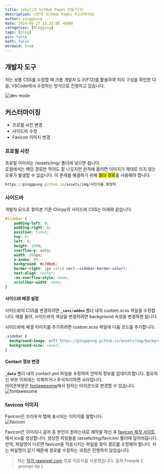```yaml
---
title: jekyll로 GitHub Pages 만들기(3)
description: 나만의 GitHub Pages 커스터마이징
author: pingppung
date: 2024-06-27 13:33:00 +0800
categories: [Blogging]
tags: [blog]
pin: false
math: false
mermaid: true
---
```

## 개발자 도구
저는 보통 CSS를 수정할 때 크롬 개발자 도구(F12)를 활용하여 미리 구성을 확인한 다음, VSCode에서 수정하는 방식으로 진행하고 있습니다.

![dev mode](https://pingppung.github.io/assets/img/posts/2024-06-27/개발자_모드.PNG)

## 커스터마이징

- 프로필 사진 변경
- 사이드바 수정
- Favicon 이미지 변경


### 프로필 사진
프로필 이미지는 /assets/img/ 폴더에 넣으면 됩니다. <br>
로컬에서는 해당 경로만 적어도 잘 나오지만 원격에 올리면 이미지가 제대로 뜨지 않는 오류가 발생할 수 있습니다. 이 문제를 해결하기 위해 <mark>절대 경로</mark>를 사용해야 합니다.
```ruby
https://pingppung.github.io/assets/img/사진이름.확장자
``` 

### 사이드바
개발자 모드로 찾아본 기존 Chirpy의 사이드바 CSS는 아래와 같습니다.
```css
#sidebar {
    padding-left: 0;
    padding-right: 0;
    position: fixed;
    top: 0;
    left: 0;
    height: 100%;
    overflow-y: auto;
    width: 260px;
    z-index: 99;
    background: #c7d6e6;
    border-right: 1px solid var(--sidebar-border-color);
    text-align: center;
    -ms-overflow-style: none;
    scrollbar-width: none;
}
```

#### 사이드바 배경 설정 
사이드바의 CSS를 변경하려면 **`_sass/addon`** 폴더 내의 custom.scss 파일을 수정합니다. 예를 들어, 사이드바의 색상을 변경하려면 background 속성을 변경하면 됩니다.

사이드바에 배경 이미지를 추가하려면 custom.scss 파일에 다음 코드를 추가합니다.
```css
.sidebar {
  background-image: url('https://pingppung.github.io/assets/img/background.jpg');
  background-size: cover;
}
```

#### Contact 정보 변경
**`_data`** 폴더 내의 contact.yml 파일을 수정하여 연락처 정보를 업데이트합니다.
필요하신 부분 이외에는 삭제하거나 주석처리하면 사라집니다.<br>
아이콘부분은 [fontawesome](https://fontawesome.com/icons)에서 원하는 아이콘으로 변경할 수 있습니다.
![fontawesome](https://pingppung.github.io/assets/img/posts/2024-06-27/fontawesome.PNG)


### favicon 이미지
Favicon은 브라우저 탭에 표시되는 이미지를 말합니다. <br>
![favicon](https://pingppung.github.io/assets/img/posts/2024-06-27/favicon.PNG)

Favicon은 이미지나 글자 등 본인이 원하는대로 제작을 하신 후 [favicon 제작 사이트](https://favicon.io/favicon-generator/)에서 ico를 생성합니다. 생성한 파일들을 /assets/img/favicon/ 폴더에 덮어씌웁니다.<br>
만약, 파일명이 다르면 favicon을 적용시키는 파일을 찾아 경로를 수정해야 합니다. 저는 파일명이 같기 때문에 경로를 수정하는 과정은 진행하지 않았습니다.
<br>

> 저는 <a href="https://kr.freepik.com/free-vector/cute-doodle-emoticon-set-journal-sticker_16446841.htm#query=%EC%9D%B4%EB%AA%A8%ED%8B%B0%EC%BD%98&position=14&from_view=keyword&track=ais_user&uuid=9994d256-1eaf-478f-b7f2-baefabe2009e">작가 rawpixel.com</a> 무료 이모지를 사용했습니다.  출처 Freepik 
{: .prompt-tip }

